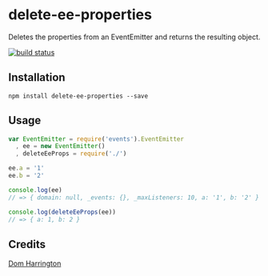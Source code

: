 # delete-ee-properties

Deletes the properties from an EventEmitter and returns the resulting object.

[![build status](https://secure.travis-ci.org/domharrington/delete-ee-properties.png)](http://travis-ci.org/domharrington/delete-ee-properties)

## Installation

```
npm install delete-ee-properties --save
```

## Usage

```js
var EventEmitter = require('events').EventEmitter
  , ee = new EventEmitter()
  , deleteEeProps = require('./')

ee.a = '1'
ee.b = '2'

console.log(ee)
// => { domain: null, _events: {}, _maxListeners: 10, a: '1', b: '2' }

console.log(deleteEeProps(ee))
// => { a: 1, b: 2 }
```

## Credits
[Dom Harrington](https://github.com/domharrington/)
